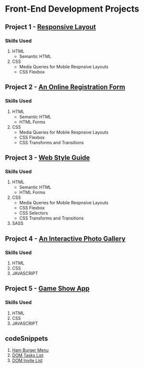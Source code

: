 # Front-End Development Projects

## Project 1 - [Responsive Layout](https://gowthamsrinivas21.github.io/code/Responsive_Layout-2/)
### Skills Used
1. HTML
    - Semantic HTML
2. CSS
    - Media Queries for Mobile Respnsive Layouts
    - CSS Flexbox 

## Project 2 - [An Online Registration Form](https://gowthamsrinivas21.github.io/code/An_Online_Registration_Form-3/)
### Skills Used
1. HTML
    - Semantic HTML
    - HTML Forms
2. CSS
    - Media Queries for Mobile Respnsive Layouts
    - CSS Flexbox 
    - CSS Transforms and Transitions

## Project 3 - [Web Style Guide](https://gowthamsrinivas21.github.io/code/Web_Style_Guide-4/)
### Skills Used
1. HTML
    - Semantic HTML
    - HTML Forms
2. CSS
    - Media Queries for Mobile Respnsive Layouts
    - CSS Flexbox 
    - CSS Selectors
    - CSS Transforms and Transitions
3. SASS

## Project 4 - [An Interactive Photo Gallery](https://gowthamsrinivas21.github.io/code/An_interactive_photo_gallery-5/)
### Skills Used
1. HTML
2. CSS
3. JAVASCRIPT

## Project 5 - [Game Show App](https://gowthamsrinivas21.github.io/code/game_show_app-6/)
### Skills Used
1. HTML
2. CSS
3. JAVASCRIPT

## codeSnippets
1. [Ham Burger Menu](https://gowthamsrinivas21.github.io/code/Code_Snippets/Ham_Burger_Menu/)
2. [DOM Tasks List](https://gowthamsrinivas21.github.io/code/Code_Snippets/DOM_Tasks_List/)
3. [DOM Invite List](https://gowthamsrinivas21.github.io/code/Code_Snippets/DOM_Invite_List/)